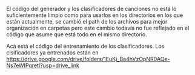 El código del generador y los clasificadores de canciones no está lo suficientemente limpio como para usarlos en los directorios en los que están actualmente, se cambió el path de los archivos para mejor organización en carpetas pero este cambio todavía no fue reflejado en el código que asume que está todo en el mismo directorio.

Acá está el código del entrenamiento de los clasificadores.
Los clsificadores ya entrenados están en https://drive.google.com/drive/folders/1EuKj_Ba4hVzOpNR0AQe-Ns7eWIPqretI?usp=drive_link
